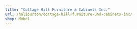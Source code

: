 ```yaml
---
title: "Cottage Hill Furniture & Cabinets Inc."
url: /haliburton/cottage-hill-furniture-und-cabinets-inc/
shop: Möbel
---
```

